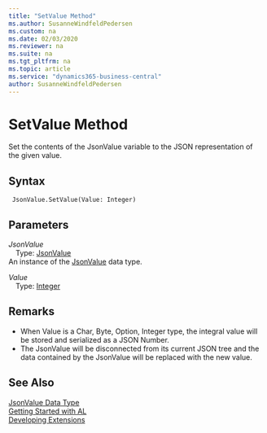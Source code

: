 ```yaml
---
title: "SetValue Method"
ms.author: SusanneWindfeldPedersen
ms.custom: na
ms.date: 02/03/2020
ms.reviewer: na
ms.suite: na
ms.tgt_pltfrm: na
ms.topic: article
ms.service: "dynamics365-business-central"
author: SusanneWindfeldPedersen
---
```

[//]: # (START>DO_NOT_EDIT)
[//]: # (IMPORTANT:Do not edit any of the content between here and the END>DO_NOT_EDIT.)
[//]: # (Any modifications should be made in the .xml files in the ModernDev repo.)
# SetValue Method
Set the contents of the JsonValue variable to the JSON representation of the given value.


## Syntax
```
 JsonValue.SetValue(Value: Integer)
```
## Parameters
*JsonValue*  
&emsp;Type: [JsonValue](jsonvalue-data-type.md)  
An instance of the [JsonValue](jsonvalue-data-type.md) data type.  

*Value*  
&emsp;Type: [Integer](../integer/integer-data-type.md)  
  



[//]: # (IMPORTANT: END>DO_NOT_EDIT)

## Remarks
- When Value is a Char, Byte, Option, Integer type, the integral value will be stored and serialized as a JSON Number.
- The JsonValue will be disconnected from its current JSON tree and the data contained by the JsonValue will be replaced with the new value.

## See Also
[JsonValue Data Type](jsonvalue-data-type.md)  
[Getting Started with AL](../../devenv-get-started.md)  
[Developing Extensions](../../devenv-dev-overview.md)